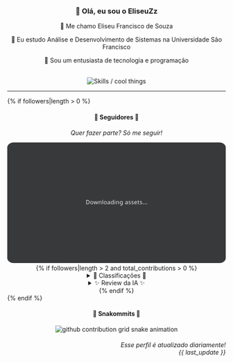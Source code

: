 <div align="center">
  <h3>👋 Olá, eu sou o EliseuZz</h3>
  
  <p>🐺 Me chamo Eliseu Francisco de Souza</p>
  <p>🧔 Eu estudo Análise e Desenvolvimento de Sistemas na Universidade São Francisco</p>
  <p>🧠 Sou um entusiasta de tecnologia e programação</p>

  <br/>

  <img width="600" alt="Skills / cool things" src="https://skills-icons.vercel.app/api/icons?i=python,java,html,css,js,github,git,vscode,linux,node,react,firebase,tailwind&perline=14" />
</div>

<hr />

{% if followers|length > 0 %}
<div align="center">
    <h4>👤 Seguidores 👤</h4>
    <p><i>Quer fazer parte? Só me seguir!</i></p>
    <img width="600" src=".github/assets/cards/top3.svg" alt="Top 3 seguidores mais ativos" />
    {% if followers|length > 2 and total_contributions > 0 %}
    <details>
    <summary>🏅 Classificações 🏅</summary>
    <br/>
    <table>
        <thead>
            <tr align="center">
                <th>Posição</th>
                <th>Seguidor</th>
                <th>Contribuições</th>
            </tr>
        </thead>
        <tbody>
            {% for position, name, url, contributions in followers %}
            {% if contributions > 0 %}
            <tr align="center">
                <td>{{ position + 1 }}°</td>
                <td><a href="{{ url }}">{{ name }}</a></td>
                <td>{{ contributions }} ctr.</td>
            </tr>
            {% endif %}
            {% endfor %}
        </tbody>
    </table>
    </details>
    <details>
    <summary>✨ Review da IA ✨</summary>
    <br/>
    <div align="justify">{{ ai_review }}</div>
    </details>
    {% endif %}
</div>
{% endif %}

<div align="center">
  <h4>🐍 Snakommits 🐍</h4>
    <picture>
      <source media="(prefers-color-scheme: dark)" srcset="https://raw.githubusercontent.com/EliseuZeu/EliseuZeu/snake-output/snake-dark.svg">
      <source media="(prefers-color-scheme: light)" srcset="https://raw.githubusercontent.com/EliseuZeu/EliseuZeu/snake-output/snake-light.svg">
      <img alt="github contribution grid snake animation" src="https://raw.githubusercontent.com/EliseuZeu/EliseuZeu/snake-output/snake-light.svg">
    </picture>
</div>

<h6 align="right">
  Esse perfil é atualizado diariamente!<br/> <i>{{ last_update }}</i>
</h6>